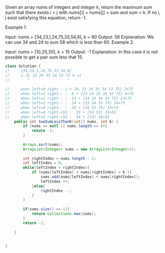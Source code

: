 Given an array nums of integers and integer k, return the maximum sum such that there exists i < j with nums[i] + nums[j] = sum and sum < k. If no i, j exist satisfying this equation, return -1.

 

Example 1:

Input: nums = [34,23,1,24,75,33,54,8], k = 60
Output: 58
Explanation: We can use 34 and 24 to sum 58 which is less than 60.
Example 2:

Input: nums = [10,20,30], k = 15
Output: -1
Explanation: In this case it is not possible to get a pair sum less that 15.


```java
class Solution {
//     [34,23,1,24,75,33,54,8]
//     1，8，23 24 33 34 53 75 k =1
//        ^                 ^   
        
//     when left=0 right : 1 + [8，23 24 33 34 53 75] 1+75
//     when left=1 right-- :  8 + [23 24 33 34 53 75] 8+75
//     when left=2 right-- :  23 + [24 33 34 53 75] 23+75  
//     when left=3 right-- :  24 + [33 34 53 75] 24+75  
//     when left=4 right-- :  33 + [34 53 75] 33+75 
//     when left=4 right->53 :  33 + [34 53] 33+53  
//     when left=5 right->53 :  34 + [53] 34+53 
    public int twoSumLessThanK(int[] nums, int k) {
        if (nums == null || nums.length == 0){
            return -1;
        }
        
        Arrays.sort(nums);
        ArrayList<Integer> sums = new ArrayList<Integer>();
                            
        int rightIndex = nums.length - 1;
        int leftIndex = 0;
        while(leftIndex < rightIndex){
            if (nums[leftIndex] + nums[rightIndex] < k ){
                sums.add(nums[leftIndex] + nums[rightIndex]);
                leftIndex ++;                
            }else{
                rightIndex --;
            }            
        }
    
        if(sums.size() >= 1){
            return Collections.max(sums);
        }
        return -1;
        
    }
        
    
}
```